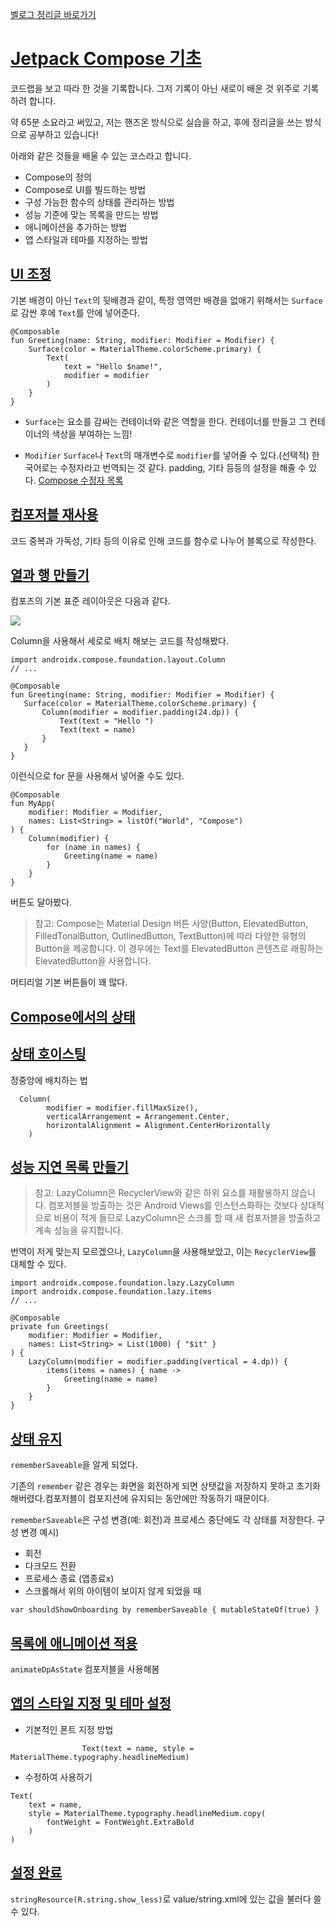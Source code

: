 [벨로그 정리글 바로가기](https://velog.io/@jini_1514/CodeLab-Jetpack-Compose-%EA%B8%B0%EC%B4%88)

# [Jetpack Compose 기초](https://developer.android.com/codelabs/jetpack-compose-basics?hl=ko#0)

코드랩을 보고 따라 한 것을 기록합니다.
그저 기록이 아닌 새로이 배운 것 위주로 기록하려 합니다.

약 65분 소요라고 써있고, 
저는 핸즈온 방식으로 실습을 하고, 후에 정리글을 쓰는 방식으로 공부하고 있습니다!

아래와 같은 것들을 배울 수 있는 코스라고 합니다.

- Compose의 정의
- Compose로 UI를 빌드하는 방법
- 구성 가능한 함수의 상태를 관리하는 방법
- 성능 기준에 맞는 목록을 만드는 방법
- 애니메이션을 추가하는 방법
- 앱 스타일과 테마를 지정하는 방법



## [UI 조정](https://developer.android.com/codelabs/jetpack-compose-basics?hl=ko#3)

기본 배경이 아닌 `Text`의 뒷배경과 같이, 특정 영역만 배경을 없애기 위해서는 `Surface`로 감싼 후에 `Text`를 안에 넣어준다. 

```
@Composable
fun Greeting(name: String, modifier: Modifier = Modifier) {
    Surface(color = MaterialTheme.colorScheme.primary) {
        Text(
            text = "Hello $name!",
            modifier = modifier
        )
    }
}
```

- `Surface`는 요소를 감싸는 컨테이너와 같은 역할을 한다. 
	컨테이너를 만들고 그 컨테이너의 색상을 부여하는 느낌!

- `Modifier`
	`Surface`나 `Text`의 매개변수로 `modifier`를 넣어줄 수 있다.(선택적)
    한국어로는 수정자라고 번역되는 것 같다. 
    padding, 기타 등등의 설정을 해줄 수 있다. [Compose 수정자 목록](https://developer.android.com/jetpack/compose/modifiers-list?hl=ko)
## [컴포저블 재사용](https://developer.android.com/codelabs/jetpack-compose-basics?hl=ko#4)

코드 중복과 가독성, 기타 등의 이유로 인해 코드를 함수로 나누어 블록으로 작성한다.


## [열과 행 만들기](https://developer.android.com/codelabs/jetpack-compose-basics?hl=ko#5)

컴포즈의 기본 표준 레이아웃은 다음과 같다. 

 ![](https://velog.velcdn.com/images/jini_1514/post/c0fc9fb8-f818-4ee0-befd-56aa1714e972/image.png)
 
 Column을 사용해서 세로로 배치 해보는 코드를 작성해봤다. 
 
 ```
import androidx.compose.foundation.layout.Column
// ...

@Composable
fun Greeting(name: String, modifier: Modifier = Modifier) {
    Surface(color = MaterialTheme.colorScheme.primary) {
        Column(modifier = modifier.padding(24.dp)) {
            Text(text = "Hello ")
            Text(text = name)
        }
    }
}
```

이런식으로 for 문을 사용해서 넣어줄 수도 있다.

```
@Composable
fun MyApp(
    modifier: Modifier = Modifier,
    names: List<String> = listOf("World", "Compose")
) {
    Column(modifier) {
        for (name in names) {
            Greeting(name = name)
        }
    }
}
```


버튼도 달아봤다.

> 참고: Compose는 Material Design 버튼 사양(Button, ElevatedButton, FilledTonalButton, OutlinedButton, TextButton)에 따라 다양한 유형의 Button을 제공합니다. 이 경우에는 Text를 ElevatedButton 콘텐츠로 래핑하는 ElevatedButton을 사용합니다.

머티리얼 기본 버튼들이 꽤 많다. 



## [Compose에서의 상태](https://developer.android.com/codelabs/jetpack-compose-basics?hl=ko#6)

## [상태 호이스팅](https://developer.android.com/codelabs/jetpack-compose-basics?hl=ko#7)

정중앙에 배치하는 법

```
  Column(
        modifier = modifier.fillMaxSize(),
        verticalArrangement = Arrangement.Center,
        horizontalAlignment = Alignment.CenterHorizontally
    ) 
```

## [성능 지연 목록 만들기](https://developer.android.com/codelabs/jetpack-compose-basics?hl=ko#8)

>참고: LazyColumn은 RecyclerView와 같은 하위 요소를 재활용하지 않습니다. 컴포저블을 방출하는 것은 Android Views를 인스턴스화하는 것보다 상대적으로 비용이 적게 들므로 LazyColumn은 스크롤 할 때 새 컴포저블을 방출하고 계속 성능을 유지합니다.

번역이 저게 맞는지 모르겠으나, `LazyColumn`을 사용해보았고, 이는 `RecyclerView`를 대체할 수 있다. 

```
import androidx.compose.foundation.lazy.LazyColumn
import androidx.compose.foundation.lazy.items
// ...

@Composable
private fun Greetings(
    modifier: Modifier = Modifier,
    names: List<String> = List(1000) { "$it" }
) {
    LazyColumn(modifier = modifier.padding(vertical = 4.dp)) {
        items(items = names) { name ->
            Greeting(name = name)
        }
    }
}
```

## **[상태 유지](https://developer.android.com/codelabs/jetpack-compose-basics?hl=ko#9)**

`rememberSaveable`을 알게 되었다. 

기존의 `remember` 같은 경우는 화면을 회전하게 되면 상탯값을 저장하지 못하고 초기화해버렸다.컴포저블이 컴포지션에 유지되는 동안에만 작동하기 때문이다.

`rememberSaveable`은 구성 변경(예: 회전)과 프로세스 중단에도 각 상태를 저장한다. 
구성 변경 예시)
- 회전
- 다크모드 전환
- 프로세스 종료 (앱종료x)
- 스크롤해서 위의 아이템이 보이지 않게 되었을 때

`var shouldShowOnboarding by rememberSaveable { mutableStateOf(true) }`



## [목록에 애니메이션 적용](https://developer.android.com/codelabs/jetpack-compose-basics?hl=ko#10)

`animateDpAsState` 컴포저블을 사용해봄

## [앱의 스타일 지정 및 테마 설정](https://developer.android.com/codelabs/jetpack-compose-basics?hl=ko#11)

- 기본적인 폰트 지정 방법
```
                Text(text = name, style = MaterialTheme.typography.headlineMedium)

```

- 수정하여 사용하기

```
Text(
    text = name,
    style = MaterialTheme.typography.headlineMedium.copy(
        fontWeight = FontWeight.ExtraBold
    )
)
```

## [설정 완료](https://developer.android.com/codelabs/jetpack-compose-basics?hl=ko#12)

`stringResource(R.string.show_less)`로 value/string.xml에 있는 값을 불러다 쓸 수 있다. 
